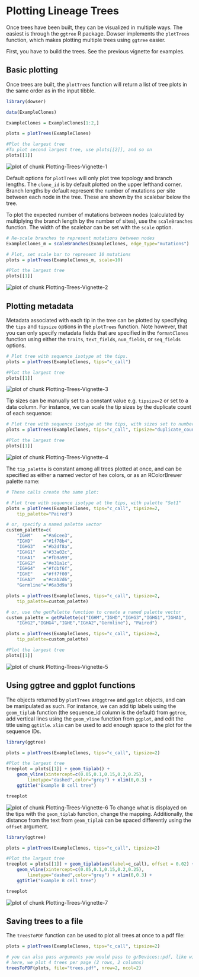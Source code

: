# Plotting Lineage Trees

Once trees have been built, they can be visualized in multiple ways. The easiest is through the `ggtree` R package. Dowser implements the `plotTrees` function, which makes plotting multiple trees using `ggtree` easier.

First, you have to build the trees. See the previous vignette for examples.

## Basic plotting

Once trees are built, the `plotTrees` function will return a list of tree plots in the same order as in the input tibble.


```r
library(dowser)

data(ExampleClones)

ExampleClones = ExampleClones[1:2,]

plots = plotTrees(ExampleClones)

#Plot the largest tree
#To plot second largest tree, use plots[[2]], and so on
plots[[1]]
```

![plot of chunk Plotting-Trees-Vignette-1](figure/Plotting-Trees-Vignette-1-1.png)

Default options for `plotTrees` will only plot tree topology and branch lengths. The `clone_id` is by default plotted on the upper lefthand corner. Branch lengths by default represent the number of mutations per site between each node in the tree. These are shown by the scalebar below the tree.

To plot the expected number of mutations between nodes (calculated by multiplying the branch length by the number of sites), use the `scaleBranches` function. The width of the scalebar can be set with the `scale` option. 


```r
# Re-scale branches to represent mutations between nodes
ExampleClones_m = scaleBranches(ExampleClones, edge_type="mutations")

# Plot, set scale bar to represent 10 mutations
plots = plotTrees(ExampleClones_m, scale=10)

#Plot the largest tree
plots[[1]]
```

![plot of chunk Plotting-Trees-Vignette-2](figure/Plotting-Trees-Vignette-2-1.png)

## Plotting metadata

Metadata associated with each tip in the tree can be plotted by specifying the `tips` and `tipsize` options in the `plotTrees` function. Note however, that you can only specify metadata fields that are specified in the `formatClones` function using either the `traits`, `text_fields`, `num_fields`, or `seq_fields` options.


```r
# Plot tree with sequence isotype at the tips.
plots = plotTrees(ExampleClones, tips="c_call")

#Plot the largest tree
plots[[1]]
```

![plot of chunk Plotting-Trees-Vignette-3](figure/Plotting-Trees-Vignette-3-1.png)

Tip sizes can be manually set to a constant value e.g. `tipsize=2` or set to a data column. For instance, we can scale the tip sizes by the duplicate count of each sequence:


```r
# Plot tree with sequence isotype at the tips, with sizes set to number of duplicates
plots = plotTrees(ExampleClones, tips="c_call", tipsize="duplicate_count")

#Plot the largest tree
plots[[1]]
```

![plot of chunk Plotting-Trees-Vignette-4](figure/Plotting-Trees-Vignette-4-1.png)

The `tip_palette` is constant among all trees plotted at once, and can be specified as either a named vector of hex colors, or as an RColorBrewer palette name:


```r
# These calls create the same plot:

# Plot tree with sequence isotype at the tips, with palette "Set1"
plots = plotTrees(ExampleClones, tips="c_call", tipsize=2,
    tip_palette="Paired")

# or, specify a named palette vector
custom_palette=c(
    "IGHM"    ="#a6cee3",
    "IGHD"    ="#1f78b4",
    "IGHG3"   ="#b2df8a",
    "IGHG1"   ="#33a02c",
    "IGHA1"   ="#fb9a99",
    "IGHG2"   ="#e31a1c",
    "IGHG4"   ="#fdbf6f",
    "IGHE"    ="#ff7f00",
    "IGHA2"   ="#cab2d6",
    "Germline"="#6a3d9a")

plots = plotTrees(ExampleClones, tips="c_call", tipsize=2,
    tip_palette=custom_palette)

# or, use the getPalette function to create a named palette vector
custom_palette = getPalette(c("IGHM","IGHD","IGHG3","IGHG1","IGHA1",
    "IGHG2","IGHG4","IGHE","IGHA2","Germline"), "Paired")

plots = plotTrees(ExampleClones, tips="c_call", tipsize=2,
    tip_palette=custom_palette)

#Plot the largest tree
plots[[1]]
```

![plot of chunk Plotting-Trees-Vignette-5](figure/Plotting-Trees-Vignette-5-1.png)

## Using ggtree and ggplot functions

The objects returned by `plotTrees` are`ggtree` and `ggplot` objects, and can be manipulated as such. For instance, we can add tip labels using the `geom_tiplab` function (the sequence_id column is the default) from `ggtree`, add vertical lines using the `geom_vline` function from `ggplot`, and edit the title using `ggtitle`. `xlim` can be used to add enough space to the plot for the sequence IDs.


```r
library(ggtree)

plots = plotTrees(ExampleClones, tips="c_call", tipsize=2)

#Plot the largest tree
treeplot = plots[[1]] + geom_tiplab() + 
    geom_vline(xintercept=c(0.05,0.1,0.15,0.2,0.25),
        linetype="dashed",color="grey") + xlim(0,0.3) +
    ggtitle("Example B cell tree")

treeplot
```

![plot of chunk Plotting-Trees-Vignette-6](figure/Plotting-Trees-Vignette-6-1.png)
To change what is displayed on the tips with the `geom_tiplab` function, change the mapping. Additionally, the distance from the text from `geom_tiplab` can be spaced differently using the `offset` argument. 


```r
library(ggtree)

plots = plotTrees(ExampleClones, tips="c_call", tipsize=2)

#Plot the largest tree
treeplot = plots[[1]] + geom_tiplab(aes(label=c_call), offset = 0.02) + 
    geom_vline(xintercept=c(0.05,0.1,0.15,0.2,0.25),
        linetype="dashed",color="grey") + xlim(0,0.3) +
    ggtitle("Example B cell tree")

treeplot
```

![plot of chunk Plotting-Trees-Vignette-7](figure/Plotting-Trees-Vignette-7-1.png)


## Saving trees to a file

The `treesToPDF` function can be used to plot all trees at once to a pdf file:


```r
plots = plotTrees(ExampleClones, tips="c_call", tipsize=2)

# you can also pass arguments you would pass to grDevices::pdf, like width and height
# here, we plot 4 trees per page (2 rows, 2 columns)
treesToPDF(plots, file="trees.pdf", nrow=2, ncol=2)
```

